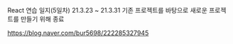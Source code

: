 React 연습 일지(5일차) 21.3.23 ~ 21.3.31
기존 프로젝트를 바탕으로 새로운 프로젝트를 만들기 위해 종료

https://blog.naver.com/bur5698/222285327945

